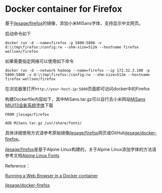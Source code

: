 # Docker container for Firefox

基于[jlesage/firefox](https://hub.docker.com/r/jlesage/firefox)的镜像，添加小米MiSans字体，支持显示中文网页。

启动命令如下
```
docker run -d --name=firefox -p 5800:5800 -v d:\\tmp\firefox:/config:rw --shm-size=512m --hostname firefox wellsen/firefox
```

如果需要指定网络可以使用如下命令
```
docker run -d --network hadoop --name=firefox --ip 172.32.3.100 -p 5800:5800 -v d:\\tmp\firefox:/config:rw --shm-size=512m --hostname firefox wellsen/firefox
```

在浏览器里打开`http://your-host-ip:5800`页面即可访问docker中的Firefox


构建Dockerfile内容如下，其中MiSans.tar.gz可以自行去小米网站[MiSans MIUI13全新系统字体](https://web.vip.miui.com/page/info/mio/mio/detail?postId=33935854)下载
```
FROM jlesage/firefox

ADD MiSans.tar.gz /usr/share/fonts/
```

具体详细使用方式请参考原始镜像[jlesage/firefox](https://hub.docker.com/r/jlesage/firefox)网页或GitHub[jlesage/docker-firefox](https://github.com/jlesage/docker-firefox)。

[jlesage/firefox](https://hub.docker.com/r/jlesage/firefox)是基于Alpine Linux构建的，关于Alpine Linux添加字体的方法请参考文档[Alpine Linux Fonts](https://wiki.alpinelinux.org/wiki/Fonts)


Reference：

[Running a Web Browser in a Docker container](https://collabnix.com/running-firefox-in-docker-container/)

[jlesage/docker-firefox](https://github.com/jlesage/docker-firefox)